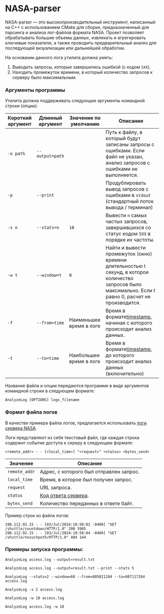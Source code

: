 # NASA-parser

NASA-parser — это высокопроизводительный инструмент, написанный на C++ с использованием CMake для сборки, предназначенный для парсинга и анализа лог-файлов формата NASA. Проект позволяет обрабатывать большие объемы данных, извлекать и агрегировать ключевые показатели, а также проводить предварительный анализ для последующей визуализации или дальнейшей обработки.

На основании данного лога утилита должна уметь:

1. Выводить запросы, которые завершились ошибкой (с кодом `5XX`).
2. Находить промежуток времени, в который количество запросов к серверу было максимальным.

### Аргументы программы

Утилита должна поддерживать следующие аргументы командной строки (опции):

| Короткий аргумент | Длинный аргумент | Значение по умолчанию    | Описание                                                                                                                                                                                                                                                                    |
| --------------------------------- | ------------------------------- | ------------------------------------------- | ----------------------------------------------------------------------------------------------------------------------------------------------------------------------------------------------------------------------------------------------------------------------------------- |
| `-o path`                       | `--output=path`               |                                             | Путь к файлу, в который будут записаны запросы с ошибками. Если файл не указан, анализ запросов с ошибками не выполняется.                                                       |
| `-p`                            | `--print`                     |                                             | Продублировать вывод запросов с ошибками в `stdout` (стандартный поток вывода / терминал)                                                                                                                      |
| `-s n`                          | `--stats=n`                   | `10`                                      | Вывести `n` самых частых запросов, завершившихся со статус кодом `5XX` в порядке их частоты.                                                                                                               |
| `-w t`                          | `--window=t`                  | `0`                                       | Найти и вывести промежуток (окно) времени длительностью t секунд, в которое количество запросов было максимально. Eсли t равно 0, расчет не производится. |
| `-f`                            | `--from=time`                 | Наименьшее время в логе | Время в формате[timestamp](https://www.unixtimestamp.com), начиная с которого происходит анализ данных.                                                                                                                             |
| `-t`                            | `--to=time`                   | Наибольшее время в логе | Время в формате[timestamp](https://www.unixtimestamp.com), до которого происходит анализ данных (включительно)                                                                                                                |

Название файла и опции передаются программе в виде аргументов командной строки в следующем формате:

```
AnalyzeLog [OPTIONS] logs_filename
```

### Формат файла логов

В качестве примера файла логов, предлагается использовать [логи сервера NASA](https://drive.google.com/file/d/1jjzMocc0Rn9TqkK_51Oo93Fy78KYnm2i/view).

Логи представляют из себя текстовый файл, где каждая строка содержит событие доступа к сереру в следующем формате:

`<remote_addr> - - [<local_time>] "<request>" <status> <bytes_send>`

| Значение | Описание                                                                             |
| ---------------- | -------------------------------------------------------------------------------------------- |
| `remote_addr`  | Адрес, с которого был отправлен запрос.                      |
| `local_time`   | Время, в которое был получен запрос.                            |
| `request`      | URL запроса.                                                                          |
| `status`       | [Код ответа сервера](https://developer.mozilla.org/en-US/docs/Web/HTTP/Status). |
| `bytes_send`   | Количество переданных в ответе байт.                          |

Пример строк из файла логов:

```
198.112.92.15 - - [03/Jul/2024:10:50:02 -0400] "GET /shuttle/countdown/HTTP/1.0" 200 3985
198.112.92.15 - - [03/Jul/2024:10:50:04 -0400] "GET /shuttle/nosuchpath/HTTP/1.0" 404 144
```

### Примеры запуска программы:

```
AnalyzeLog access.log --output=result.txt
```

```
AnalyzeLog access.log --output=result.txt --print --stats 5
```

```
AnalyzeLog --stats=2 --window=60 --from=805821284 --to=807117284 access.log
```

```
AnalyzeLog -s 2 access.log
```

```
AnalyzeLog -w 10 access.log
```

```
AnalyzeLog access.log -w 10
```
